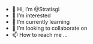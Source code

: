 - 👋 Hi, I’m @Stratisgi
- 👀 I’m interested 
- 🌱 I’m currently learning 
- 💞️ I’m looking to collaborate on
- 📫 How to reach me ... 

<!---
Stratisgi/Stratisgi is a ✨ special ✨ repository because its `README.md` (this file) appears on your GitHub profile.
You can click the Preview link to take a look at your changes.
--->
